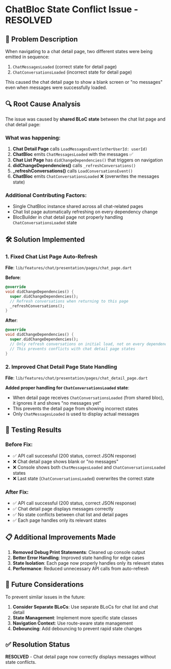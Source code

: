 # ChatBloc State Conflict Issue - RESOLVED

## 🐛 Problem Description

When navigating to a chat detail page, two different states were being emitted in sequence:
1. `ChatMessagesLoaded` (correct state for detail page)
2. `ChatConversationsLoaded` (incorrect state for detail page)

This caused the chat detail page to show a blank screen or "no messages" even when messages were successfully loaded.

## 🔍 Root Cause Analysis

The issue was caused by **shared BLoC state** between the chat list page and chat detail page:

### What was happening:
1. **Chat Detail Page** calls `LoadMessagesEvent(otherUserId: userId)`
2. **ChatBloc** emits `ChatMessagesLoaded` with the messages ✅
3. **Chat List Page** has `didChangeDependencies()` that triggers on navigation
4. **didChangeDependencies()** calls `_refreshConversations()`
5. **_refreshConversations()** calls `LoadConversationsEvent()`
6. **ChatBloc** emits `ChatConversationsLoaded` ❌ (overwrites the messages state)

### Additional Contributing Factors:
- Single ChatBloc instance shared across all chat-related pages
- Chat list page automatically refreshing on every dependency change
- BlocBuilder in chat detail page not properly handling `ChatConversationsLoaded` state

## 🛠️ Solution Implemented

### 1. Fixed Chat List Page Auto-Refresh
**File**: `lib/features/chat/presentation/pages/chat_page.dart`

**Before**:
```dart
@override
void didChangeDependencies() {
  super.didChangeDependencies();
  // Refresh conversations when returning to this page
  _refreshConversations();
}
```

**After**:
```dart
@override
void didChangeDependencies() {
  super.didChangeDependencies();
  // Only refresh conversations on initial load, not on every dependency change
  // This prevents conflicts with chat detail page states
}
```

### 2. Improved Chat Detail Page State Handling
**File**: `lib/features/chat/presentation/pages/chat_detail_page.dart`

**Added proper handling for `ChatConversationsLoaded` state**:
- When detail page receives `ChatConversationsLoaded` (from shared bloc), it ignores it and shows "no messages yet"
- This prevents the detail page from showing incorrect states
- Only `ChatMessagesLoaded` is used to display actual messages

## 🧪 Testing Results

### Before Fix:
- ✅ API call successful (200 status, correct JSON response)
- ❌ Chat detail page shows blank or "no messages"
- ❌ Console shows both `ChatMessagesLoaded` and `ChatConversationsLoaded` states
- ❌ Last state (`ChatConversationsLoaded`) overwrites the correct state

### After Fix:
- ✅ API call successful (200 status, correct JSON response)
- ✅ Chat detail page displays messages correctly
- ✅ No state conflicts between chat list and detail pages
- ✅ Each page handles only its relevant states

## 📋 Additional Improvements Made

1. **Removed Debug Print Statements**: Cleaned up console output
2. **Better Error Handling**: Improved state handling for edge cases
3. **State Isolation**: Each page now properly handles only its relevant states
4. **Performance**: Reduced unnecessary API calls from auto-refresh

## 🔮 Future Considerations

To prevent similar issues in the future:

1. **Consider Separate BLoCs**: Use separate BLoCs for chat list and chat detail
2. **State Management**: Implement more specific state classes
3. **Navigation Context**: Use route-aware state management
4. **Debouncing**: Add debouncing to prevent rapid state changes

## ✅ Resolution Status

**RESOLVED** - Chat detail page now correctly displays messages without state conflicts.
